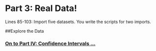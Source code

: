 # Part 3: Real Data!

Lines 85-103: Import five datasets. You write the scripts for two imports.

##Explore the Data


### [On to Part IV: Confidence Intervals ...](https://github.com/DAACS-Research-Consortium/DAACS-Open-Academy/blob/main/FSS2021/Workshop6/Part_IV.md)
